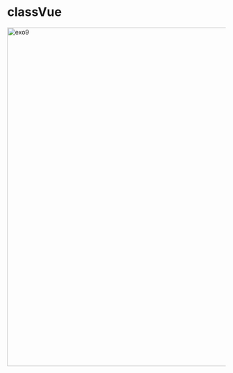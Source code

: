 # classVue

<img width="783" alt="exo9" src="https://github.com/Camille-Durand/CoursVue/assets/75265358/2ae97c9d-63a2-46f0-8c02-198e7514ea2b">
